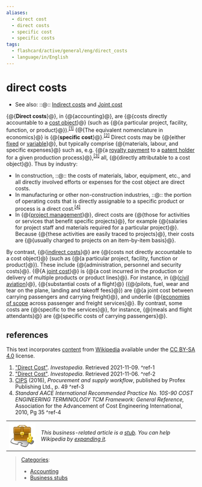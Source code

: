 ```yaml
---
aliases:
  - direct cost
  - direct costs
  - specific cost
  - specific costs
tags:
  - flashcard/active/general/eng/direct_costs
  - language/in/English
---
```


# direct costs

- See also: ::@:: [Indirect costs](indirect%20costs.md) and [Joint cost](joint%20cost.md) <!--SR:!2025-04-28,64,310!2025-04-27,63,310-->

{@{__Direct costs__}@}, in {@{accounting}@}, are {@{costs directly accountable to a [cost object](cost%20object.md)}@} \(such as {@{a particular project, facility, function, or product}@}\).<sup>[\[1\]](#^ref-1)</sup> {@{The equivalent nomenclature in economics}@} is {@{__specific cost__}@}.<sup>[\[2\]](#^ref-2)</sup> Direct costs may be {@{either [fixed](fixed%20cost.md) or [variable](variable%20cost.md)}@}, but typically comprise {@{materials, labour, and specific expenses}@} such as, e.g. {@{a [royalty payment](royalty%20payment.md) to a [patent holder](patent%20holder.md) for a given production process}@},<sup>[\[3\]](#^ref-3)</sup> all, {@{directly attributable to a cost object}@}. Thus by industry: <!--SR:!2025-04-30,66,310!2025-04-30,66,310!2025-04-27,63,310!2025-04-27,63,310!2025-05-01,67,310!2025-05-01,67,310!2025-04-28,64,310!2025-04-29,65,310!2025-07-20,120,290!2025-04-30,66,310-->

- In construction, ::@:: the costs of materials, labor, equipment, etc., and all directly involved efforts or expenses for the cost object are direct costs. <!--SR:!2025-10-13,189,310!2025-10-17,193,310-->
- In manufacturing or other non-construction industries, ::@:: the portion of operating costs that is directly assignable to a specific product or process is a direct cost.<sup>[\[4\]](#^ref-4)</sup> <!--SR:!2025-04-29,65,310!2025-06-08,91,290-->
- In {@{[project management](project%20management.md)}@}, direct costs are {@{those for activities or services that benefit specific projects}@}, for example {@{salaries for project staff and materials required for a particular project}@}. Because {@{these activities are easily traced to projects}@}, their costs are {@{usually charged to projects on an item-by-item basis}@}. <!--SR:!2025-04-28,64,310!2025-04-28,64,310!2025-04-30,66,310!2025-05-01,67,310!2025-04-28,64,310-->

By contrast, {@{[indirect costs](indirect%20costs.md)}@} are {@{costs not directly accountable to a cost object}@} \(such as {@{a particular project, facility, function or product}@}\). These include {@{administration, personnel and security costs}@}. {@{A [joint cost](joint%20cost.md)}@} is {@{a cost incurred in the production or delivery of multiple products or product lines}@}. For instance, in {@{[civil aviation](civil%20aviation.md)}@}, {@{substantial costs of a flight}@} \({@{pilots, fuel, wear and tear on the plane, landing and takeoff fees}@}\) are {@{a joint cost between carrying passengers and carrying freight}@}, and underlie {@{[economies of scope](economies%20of%20scope.md) across passenger and freight services}@}. By contrast, some costs are {@{specific to the services}@}, for instance, {@{meals and flight attendants}@} are {@{specific costs of carrying passengers}@}. <!--SR:!2025-05-01,67,310!2025-05-01,67,310!2025-04-27,63,310!2025-04-29,65,310!2025-04-29,65,310!2025-06-26,105,290!2025-04-27,63,310!2025-04-30,66,310!2025-09-19,171,310!2025-04-28,64,310!2025-04-29,65,310!2025-04-29,65,310!2025-04-27,63,310!2025-05-01,67,310-->

## references

This text incorporates [content](https://en.wikipedia.org/wiki/direct_costs) from [Wikipedia](Wikipedia.md) available under the [CC BY-SA 4.0](https://creativecommons.org/licenses/by-sa/4.0/) license.

1. ["Direct Cost"](https://www.investopedia.com/terms/d/directcost.asp). _Investopedia_. Retrieved 2021-11-09. <a id="^ref-1"></a>^ref-1
2. ["Direct Cost"](https://www.investopedia.com/terms/d/directcost.asp). _Investopedia_. Retrieved 2021-11-06. <a id="^ref-2"></a>^ref-2
3. [CIPS](Chartered%20Institute%20of%20Procurement%20&%20Supply.md) \(2016\), _Procurement and supply workflow_, published by Profex Publishing Ltd., p. 49 <a id="^ref-3"></a>^ref-3
4. _Standard AACE International Recommended Practice No. 10S-90 COST ENGINEERING TERMINOLOGY TCM Framework: General Reference,_ Association for the Advancement of Cost Engineering International, 2010, Pg 35 <a id="^ref-4"></a>^ref-4

|                                                                          |                                                                                                                                                                                                           |
| ------------------------------------------------------------------------ | --------------------------------------------------------------------------------------------------------------------------------------------------------------------------------------------------------- |
| ![Stub icon](../../archives/Wikimedia%20Commons/Business%20template.svg) | _This business-related article is a [stub](https://en.wikipedia.org/wiki/Wikipedia:Stub). You can help Wikipedia by [expanding it](https://en.wikipedia.org/w/index.php?title=Direct_costs&action=edit)._ |

> [Categories](https://en.wikipedia.org/wiki/Help:Category):
>
> - [Accounting](https://en.wikipedia.org/wiki/Category:Accounting)
> - [Business stubs](https://en.wikipedia.org/wiki/Category:Business%20stubs)

